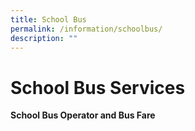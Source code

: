 ```yaml
---
title: School Bus
permalink: /information/schoolbus/
description: ""
---
```

# **School Bus Services**



**School Bus Operator and Bus Fare**

[](/files/school%20bus%20services%20-%20zps.pdf)
